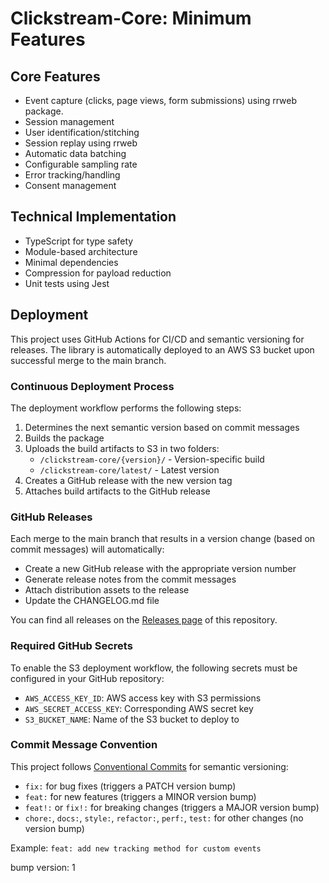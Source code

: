 # Clickstream-Core: Minimum Features

## Core Features

- Event capture (clicks, page views, form submissions) using rrweb package.
- Session management
- User identification/stitching
- Session replay using rrweb
- Automatic data batching
- Configurable sampling rate
- Error tracking/handling
- Consent management

## Technical Implementation

- TypeScript for type safety
- Module-based architecture
- Minimal dependencies
- Compression for payload reduction
- Unit tests using Jest 

## Deployment

This project uses GitHub Actions for CI/CD and semantic versioning for releases. The library is automatically deployed to an AWS S3 bucket upon successful merge to the main branch.

### Continuous Deployment Process

The deployment workflow performs the following steps:
1. Determines the next semantic version based on commit messages
2. Builds the package
3. Uploads the build artifacts to S3 in two folders:
   - `/clickstream-core/{version}/` - Version-specific build
   - `/clickstream-core/latest/` - Latest version
4. Creates a GitHub release with the new version tag
5. Attaches build artifacts to the GitHub release

### GitHub Releases

Each merge to the main branch that results in a version change (based on commit messages) will automatically:
- Create a new GitHub release with the appropriate version number
- Generate release notes from the commit messages
- Attach distribution assets to the release
- Update the CHANGELOG.md file

You can find all releases on the [Releases page](../../releases) of this repository.

### Required GitHub Secrets

To enable the S3 deployment workflow, the following secrets must be configured in your GitHub repository:

- `AWS_ACCESS_KEY_ID`: AWS access key with S3 permissions
- `AWS_SECRET_ACCESS_KEY`: Corresponding AWS secret key
- `S3_BUCKET_NAME`: Name of the S3 bucket to deploy to

### Commit Message Convention

This project follows [Conventional Commits](https://www.conventionalcommits.org/) for semantic versioning:

- `fix:` for bug fixes (triggers a PATCH version bump)
- `feat:` for new features (triggers a MINOR version bump)
- `feat!:` or `fix!:` for breaking changes (triggers a MAJOR version bump)
- `chore:`, `docs:`, `style:`, `refactor:`, `perf:`, `test:` for other changes (no version bump)

Example: `feat: add new tracking method for custom events` 

bump version: 1
